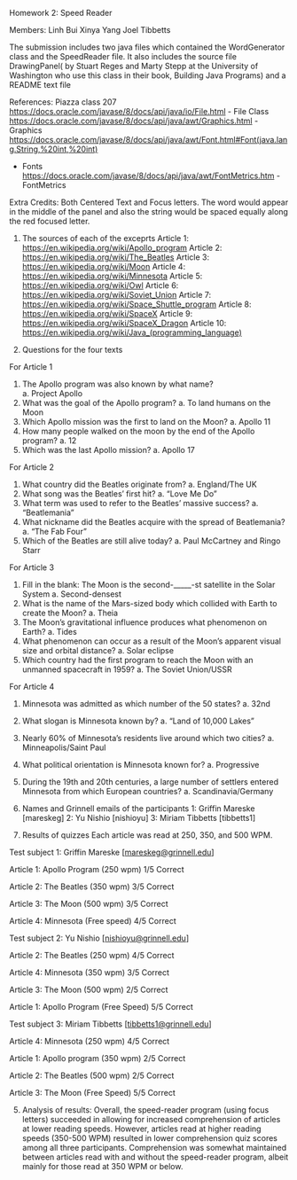 Homework 2: Speed Reader

Members:
Linh Bui
Xinya Yang
Joel Tibbetts

The submission includes two java files which contained the WordGenerator
class and the SpeedReader file. It also includes the source file
DrawingPanel( by Stuart Reges and Marty Stepp at the University of
Washington who use this class in their book, Building Java Programs) and a
README text file

References:
Piazza class 207
https://docs.oracle.com/javase/8/docs/api/java/io/File.html - File Class
https://docs.oracle.com/javase/8/docs/api/java/awt/Graphics.html - Graphics
https://docs.oracle.com/javase/8/docs/api/java/awt/Font.html#Font(java.lang.String,%20int,%20int)
- Fonts
https://docs.oracle.com/javase/8/docs/api/java/awt/FontMetrics.htm -
FontMetrics

Extra Credits:
Both Centered Text and Focus letters. The word would appear in the middle
of the panel and also the string would be spaced equally along the red
focused letter. 



1. The sources of each of the exceprts
Article 1: https://en.wikipedia.org/wiki/Apollo_program
Article 2: https://en.wikipedia.org/wiki/The_Beatles
Article 3: https://en.wikipedia.org/wiki/Moon
Article 4: https://en.wikipedia.org/wiki/Minnesota
Article 5: https://en.wikipedia.org/wiki/Owl
Article 6: https://en.wikipedia.org/wiki/Soviet_Union
Article 7: https://en.wikipedia.org/wiki/Space_Shuttle_program
Article 8: https://en.wikipedia.org/wiki/SpaceX
Article 9: https://en.wikipedia.org/wiki/SpaceX_Dragon
Article 10: https://en.wikipedia.org/wiki/Java_(programming_language)


2. Questions for the four texts

For Article 1
1. The Apollo program was also known by what name?	
   a. Project Apollo
2. What was the goal of the Apollo program?
   a. To land humans on the Moon
3. Which Apollo mission was the first to land on the Moon? 
   a. Apollo 11
4. How many people walked on the moon by the end of the Apollo program?
   a. 12
5. Which was the last Apollo mission?
   a. Apollo 17

For Article 2
1. What country did the Beatles originate from?
   a. England/The UK
2. What song was the Beatles’ first hit?
   a. “Love Me Do”
3. What term was used to refer to the Beatles’ massive success?
   a. “Beatlemania”
4. What nickname did the Beatles acquire with the spread of Beatlemania?
   a. “The Fab Four”
5. Which of the Beatles are still alive today?
   a. Paul McCartney and Ringo Starr

For Article 3
1. Fill in the blank: The Moon is the second-_____-st satellite in the Solar System
   a. Second-densest
2. What is the name of the Mars-sized body which collided with Earth to create the Moon?
   a. Theia
3. The Moon’s gravitational influence produces what phenomenon on Earth?
   a. Tides
4. What phenomenon can occur as a result of the Moon’s apparent visual size and orbital distance?
   a. Solar eclipse
5. Which country had the first program to reach the Moon with an unmanned spacecraft in 1959?
   a. The Soviet Union/USSR

For Article 4
1. Minnesota was admitted as which number of the 50 states?
   a. 32nd
2. What slogan is Minnesota known by?
   a. “Land of 10,000 Lakes”
3. Nearly 60% of Minnesota’s residents live around which two cities?
   a. Minneapolis/Saint Paul
4. What political orientation is Minnesota known for?
   a. Progressive
5. During the 19th and 20th centuries, a large number of settlers entered Minnesota from which European countries?
   a. Scandinavia/Germany


3. Names and Grinnell emails of the participants
   1: Griffin Mareske [mareskeg]
   2: Yu Nishio [nishioyu]
   3: Miriam Tibbetts [tibbetts1]

4. Results of quizzes
Each article was read at 250, 350, and 500 WPM.

Test subject 1: Griffin Mareske [mareskeg@grinnell.edu] 

Article 1: Apollo Program (250 wpm)
1/5 Correct

Article 2: The Beatles (350 wpm)
3/5 Correct

Article 3: The Moon (500 wpm)
3/5 Correct

Article 4: Minnesota (Free speed)
4/5 Correct


Test subject 2: Yu Nishio [nishioyu@grinnell.edu]

Article 2: The Beatles (250 wpm)
4/5 Correct

Article 4: Minnesota (350 wpm)
3/5 Correct

Article 3: The Moon (500 wpm)
2/5 Correct

Article 1: Apollo Program (Free Speed)
5/5 Correct

Test subject 3: Miriam Tibbetts [tibbetts1@grinnell.edu]

Article 4: Minnesota (250 wpm)
4/5 Correct

Article 1: Apollo program (350 wpm)
2/5 Correct

Article 2: The Beatles (500 wpm)
2/5 Correct

Article 3: The Moon (Free Speed)
5/5 Correct

5. Analysis of results:
   Overall, the speed-reader program (using focus letters) succeeded in
   allowing for increased comprehension of articles at lower reading
   speeds. However, articles read at higher reading speeds (350-500 WPM)
   resulted in lower comprehension quiz scores among all three
   participants. Comprehension was somewhat maintained between articles
   read with and without the speed-reader program, albeit mainly for those
   read at 350 WPM or below.
